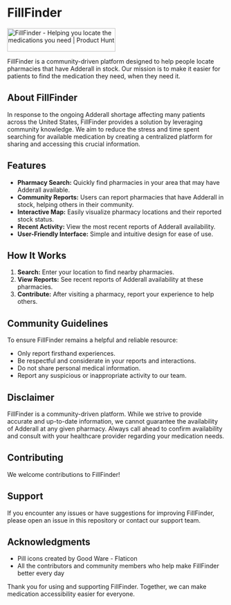 # FillFinder
<a href="https://www.producthunt.com/posts/fillfinder?embed=true&utm_source=badge-featured&utm_medium=badge&utm_souce=badge-fillfinder" target="_blank"><img src="https://api.producthunt.com/widgets/embed-image/v1/featured.svg?post_id=518043&theme=dark" alt="FillFinder - Helping&#0032;you&#0032;locate&#0032;the&#0032;medications&#0032;you&#0032;need | Product Hunt" style="width: 250px; height: 54px;" width="250" height="54" /></a>

FillFinder is a community-driven platform designed to help people locate pharmacies that have Adderall in stock. Our mission is to make it easier for patients to find the medication they need, when they need it.

## About FillFinder

In response to the ongoing Adderall shortage affecting many patients across the United States, FillFinder provides a solution by leveraging community knowledge. We aim to reduce the stress and time spent searching for available medication by creating a centralized platform for sharing and accessing this crucial information.

## Features

- **Pharmacy Search:** Quickly find pharmacies in your area that may have Adderall available.
- **Community Reports:** Users can report pharmacies that have Adderall in stock, helping others in their community.
- **Interactive Map:** Easily visualize pharmacy locations and their reported stock status.
- **Recent Activity:** View the most recent reports of Adderall availability.
- **User-Friendly Interface:** Simple and intuitive design for ease of use.

## How It Works

1. **Search:** Enter your location to find nearby pharmacies.
2. **View Reports:** See recent reports of Adderall availability at these pharmacies.
3. **Contribute:** After visiting a pharmacy, report your experience to help others.

## Community Guidelines

To ensure FillFinder remains a helpful and reliable resource:

- Only report firsthand experiences.
- Be respectful and considerate in your reports and interactions.
- Do not share personal medical information.
- Report any suspicious or inappropriate activity to our team.

## Disclaimer

FillFinder is a community-driven platform. While we strive to provide accurate and up-to-date information, we cannot guarantee the availability of Adderall at any given pharmacy. Always call ahead to confirm availability and consult with your healthcare provider regarding your medication needs.

## Contributing

We welcome contributions to FillFinder!

## Support

If you encounter any issues or have suggestions for improving FillFinder, please open an issue in this repository or contact our support team.

## Acknowledgments

- Pill icons created by Good Ware - Flaticon
- All the contributors and community members who help make FillFinder better every day

Thank you for using and supporting FillFinder. Together, we can make medication accessibility easier for everyone.
